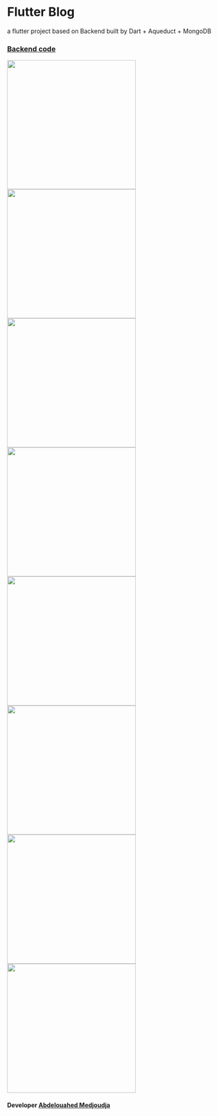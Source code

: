 # Flutter Blog
a flutter project based on Backend built by Dart + Aqueduct + MongoDB
### [Backend code](https://github.com/GeekAbdelouahed/Aqueduct-MongoDB)

<kbd><img src="https://github.com/GeekAbdelouahed/Flutter-Blog/blob/master/screenshot/flutter_01.png" width="300"></kbd>
<kbd><img src="https://github.com/GeekAbdelouahed/Flutter-Blog/blob/master/screenshot/flutter_02.png" width="300"></kbd>
<kbd><img src="https://github.com/GeekAbdelouahed/Flutter-Blog/blob/master/screenshot/flutter_03.png" width="300"></kbd>
<kbd><img src="https://github.com/GeekAbdelouahed/Flutter-Blog/blob/master/screenshot/flutter_04.png" width="300"></kbd>
<kbd><img src="https://github.com/GeekAbdelouahed/Flutter-Blog/blob/master/screenshot/flutter_05.png" width="300"></kbd>
<kbd><img src="https://github.com/GeekAbdelouahed/Flutter-Blog/blob/master/screenshot/flutter_06.png" width="300"></kbd>
<kbd><img src="https://github.com/GeekAbdelouahed/Flutter-Blog/blob/master/screenshot/flutter_07.png" width="300"></kbd>
<kbd><img src="https://github.com/GeekAbdelouahed/Flutter-Blog/blob/master/screenshot/flutter_08.png" width="300"></kbd>
    

 #### Developer [Abdelouahed Medjoudja](https://www.facebook.com/AbdelouahedMedjoudja)
